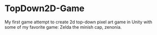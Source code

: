 # TopDown2D-Game
My first game attempt to create 2d top-down pixel art game in Unity with some of my favorite game: Zelda the minish cap, zenonia.
